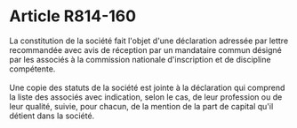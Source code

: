 # Article R814-160

La constitution de la société fait l'objet d'une déclaration adressée par lettre recommandée avec avis de réception par un mandataire commun désigné par les associés à la commission nationale d'inscription et de discipline compétente. <br/><br/> Une copie des statuts de la société est jointe à la déclaration qui comprend la liste des associés avec indication, selon le cas, de leur profession ou de leur qualité, suivie, pour chacun, de la mention de la part de capital qu'il détient dans la société.